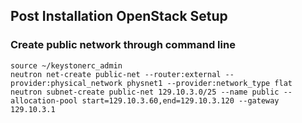 ## Post Installation OpenStack Setup

### Create public network through command line
```shell
source ~/keystonerc_admin
neutron net-create public-net --router:external --provider:physical_network physnet1 --provider:network_type flat
neutron subnet-create public-net 129.10.3.0/25 --name public --allocation-pool start=129.10.3.60,end=129.10.3.120 --gateway 129.10.3.1
```

